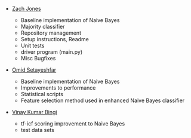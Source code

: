 * [Zach Jones](https://github.com/zachdj)
    - Baseline implementation of Naive Bayes
    - Majority classifier
    - Repository management
    - Setup instructions, Readme
    - Unit tests
    - driver program (main.py)
    - Misc Bugfixes

* [Omid Setayeshfar](https://github.com/omid-s)
    - Baseline implementation of Naive Bayes
    - Improvements to performance
    - Statistical scripts
    - Feature selection method used in enhanced Naive Bayes classifier

* [Vinay Kumar Bingi](https://github.com/vinayawsm)
    - tf-icf scoring improvement to Naive Bayes
    - test data sets